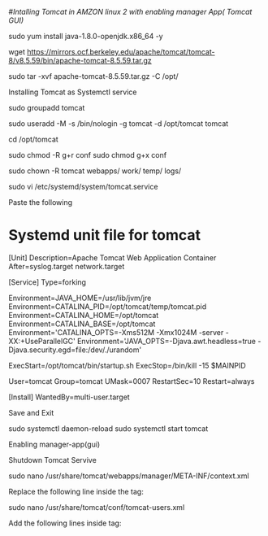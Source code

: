 #*Intalling Tomcat in AMZON linux 2 with enabling manager App( Tomcat GUI)*


sudo yum install java-1.8.0-openjdk.x86_64 -y

wget https://mirrors.ocf.berkeley.edu/apache/tomcat/tomcat-8/v8.5.59/bin/apache-tomcat-8.5.59.tar.gz

sudo tar -xvf apache-tomcat-8.5.59.tar.gz -C /opt/


Installing Tomcat as Systemctl service 

sudo groupadd tomcat

sudo useradd -M -s /bin/nologin -g tomcat -d /opt/tomcat tomcat

cd /opt/tomcat

sudo chmod -R g+r conf
sudo chmod g+x conf

sudo chown -R tomcat webapps/ work/ temp/ logs/

sudo vi /etc/systemd/system/tomcat.service
 
Paste the following 

# Systemd unit file for tomcat
[Unit]
Description=Apache Tomcat Web Application Container
After=syslog.target network.target

[Service]
Type=forking

Environment=JAVA_HOME=/usr/lib/jvm/jre
Environment=CATALINA_PID=/opt/tomcat/temp/tomcat.pid
Environment=CATALINA_HOME=/opt/tomcat
Environment=CATALINA_BASE=/opt/tomcat
Environment='CATALINA_OPTS=-Xms512M -Xmx1024M -server -XX:+UseParallelGC'
Environment='JAVA_OPTS=-Djava.awt.headless=true -Djava.security.egd=file:/dev/./urandom'

ExecStart=/opt/tomcat/bin/startup.sh
ExecStop=/bin/kill -15 $MAINPID

User=tomcat
Group=tomcat
UMask=0007
RestartSec=10
Restart=always

[Install]
WantedBy=multi-user.target

Save and Exit 


sudo systemctl daemon-reload
sudo systemctl start tomcat


Enabling manager-app(gui)

Shutdown Tomcat Servive

sudo nano /usr/share/tomcat/webapps/manager/META-INF/context.xml

Replace the following line inside the <context> tag:

<Valve className="org.apache.catalina.valves.RemoteAddrValve" allow="^.*$" />

sudo nano /usr/share/tomcat/conf/tomcat-users.xml

Add the following lines inside <tomcat-users> tag:

<role rolename="admin"/> 
<role rolename="admin-gui"/> 
<role rolename="admin-script"/> 
<role rolename="manager"/> 
<role rolename="manager-gui"/> 
<role rolename="manager-script"/> 
<role rolename="manager-jmx"/> 
<role rolename="manager-status"/> 
<user name="admin" password="adminadmin" roles="admin,manager,admin-gui,admin-script,manager-gui,manager-script,manager-jmx,manager-status" />

